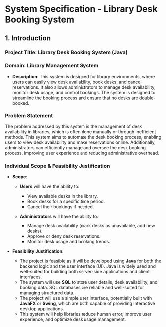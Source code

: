 # System Specification - Library Desk Booking System

## 1. Introduction

### Project Title: Library Desk Booking System (Java)

### Domain: Library Management System
- **Description**: This system is designed for library environments, where users can easily view desk availability, book desks, and cancel reservations. It also allows administrators to manage desk availability, monitor desk usage, and control bookings. The system is designed to streamline the booking process and ensure that no desks are double-booked.

### Problem Statement
The problem addressed by this system is the management of desk availability in libraries, which is often done manually or through inefficient methods. This system aims to automate the desk booking process, enabling users to view desk availability and make reservations online. Additionally, administrators can efficiently manage and oversee the desk booking process, improving user experience and reducing administrative overhead.

### Individual Scope & Feasibility Justification

- **Scope**:
  - **Users** will have the ability to:
    - View available desks in the library.
    - Book desks for a specific time period.
    - Cancel their bookings if needed.
  
  - **Administrators** will have the ability to:
    - Manage desk availability (mark desks as unavailable, add new desks).
    - Approve or deny desk reservations.
    - Monitor desk usage and booking trends.
  
- **Feasibility Justification**:
  - The project is feasible as it will be developed using **Java** for both the backend logic and the user interface (UI). Java is widely used and well-suited for building both server-side applications and client interfaces.
  - The system will use **SQL** to store user details, desk availability, and booking data. SQL databases are reliable and well-suited for managing structured data.
  - The project will use a simple user interface, potentially built with **JavaFX** or **Swing**, which are both capable of providing interactive desktop applications.
  - This system will help libraries reduce human error, improve user experience, and optimize desk usage management.

